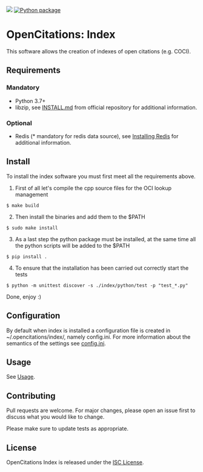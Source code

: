 [<img src="https://img.shields.io/badge/powered%20by-OpenCitations-%239931FC?labelColor=2D22DE" />](http://opencitations.net) [![Python package](https://github.com/opencitations/index/actions/workflows/python-package.yml/badge.svg?branch=farm_revision)](https://github.com/opencitations/index/actions/workflows/python-package.yml)
# OpenCitations: Index

This software allows the creation of indexes of open citations (e.g. COCI).
## Requirements
### Mandatory
- Python 3.7+
- libzip, see [INSTALL.md](https://github.com/nih-at/libzip/blob/master/INSTALL.md) from official repository for additional information.
### Optional
- Redis (* mandatory for redis data source), see [Installing Redis](https://redis.io/docs/getting-started/installation/) for additional information.
## Install
To install the index software you must first meet all the requirements above.

1. First of all let's compile the cpp source files for the OCI lookup management
```console
$ make build
```
2. Then install the binaries and add them to the $PATH
```console
$ sudo make install
```
3. As a last step the python package must be installed, at the same time all the python scripts will be added to the $PATH
```console
$ pip install .
```

4. To ensure that the installation has been carried out correctly start the tests
```console
$ python -m unittest discover -s ./index/python/test -p "test_*.py"
```

Done, enjoy :)

## Configuration
By default when index is installed a configuration file is created in ~/.opencitations/index/, namely config.ini. For more information about the semantics of the settings see [config.ini](config.ini).

## Usage
See [Usage](USAGE.md).

## Contributing
Pull requests are welcome. For major changes, please open an issue first to discuss what you would like to change.

Please make sure to update tests as appropriate.

## License
OpenCitations Index is released under the [ISC License](LICENSE).
